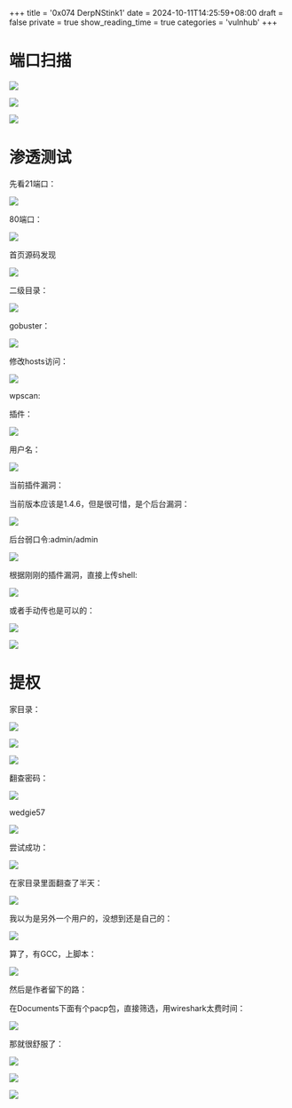 +++
title = '0x074 DerpNStink1'
date = 2024-10-11T14:25:59+08:00
draft = false
private = true
show_reading_time = true
categories = 'vulnhub'
+++



# 端口扫描

![](/vulnhub_img/WEBRESOURCE1ad25f3af513423dda14b03983712467image.png)

![](/vulnhub_img/WEBRESOURCEa3fd8424179526660ffeecdc2b404745image.png)

![](/vulnhub_img/WEBRESOURCEda526eff56628b7909d849afcee815aaimage.png)

# 渗透测试

先看21端口：

![](/vulnhub_img/WEBRESOURCE9f7c8e9ed9b0f451fd64108ef906fcefimage.png)

80端口：

![](/vulnhub_img/WEBRESOURCE442d118e755c3374824b4e24636ab1c5image.png)

首页源码发现

![](/vulnhub_img/WEBRESOURCE0c6e057bc38ecc5c7148cafcf17aaa2cimage.png)

二级目录：

![](/vulnhub_img/WEBRESOURCE788c77bc986a3f50c2dfe00ff2acb9acimage.png)

gobuster：

![](/vulnhub_img/WEBRESOURCE164263042b6af447eda01fd9d8df3c0bimage.png)

修改hosts访问：

![](/vulnhub_img/WEBRESOURCEd7e5e68bf58a987ba8b6e0cbe29cc6feimage.png)

wpscan:

插件：

![](/vulnhub_img/WEBRESOURCEb3bc6732e8ea9f1607a778cff288dc39image.png)

用户名：

![](/vulnhub_img/WEBRESOURCEc70bff00f3331f6243c4ff5a8872ce36image.png)

当前插件漏洞：

当前版本应该是1.4.6，但是很可惜，是个后台漏洞：

![](/vulnhub_img/WEBRESOURCE0a83ffabd3e4e50f8550ae2791a9552bimage.png)

后台弱口令:admin/admin

![](/vulnhub_img/WEBRESOURCEd66edb68792f30c73f2124a1ff7933ebimage.png)

根据刚刚的插件漏洞，直接上传shell:

![](/vulnhub_img/WEBRESOURCE84c42e249a55cd66fb1ae8bce52f3191image.png)

或者手动传也是可以的：

![](/vulnhub_img/WEBRESOURCE0f3329107e44b7bfae709eac386f7142image.png)

![](/vulnhub_img/WEBRESOURCE1d7c3d27cb67e47cc7f1f5b9fddb66a3image.png)

# 提权

家目录：

![](/vulnhub_img/WEBRESOURCE426dc1478cd8a8b6552796cc1f53059bimage.png)

![](/vulnhub_img/WEBRESOURCE8f28abf1e2d822451bef40fd020afe24image.png)

![](/vulnhub_img/WEBRESOURCEe8c63ef35b17ee4c89abf240eafe7f42image.png)

翻查密码：

![](/vulnhub_img/WEBRESOURCE775b07842d5ef1f99bf24dd0863170baimage.png)

wedgie57

![](/vulnhub_img/WEBRESOURCE7e6c2dc779e3e05bb1a1ca2981538371image.png)

尝试成功：

![](/vulnhub_img/WEBRESOURCE499f3d34f3b2c403c165ba03b64eddb3image.png)

在家目录里面翻查了半天：

![](/vulnhub_img/WEBRESOURCE0aa890d2dd53208bf8abbc4a59e86879image.png)

我以为是另外一个用户的，没想到还是自己的：

![](/vulnhub_img/WEBRESOURCE7fdc73753d66d89beb422f5d3a9de97cimage.png)

算了，有GCC，上脚本：

![](/vulnhub_img/WEBRESOURCE8f4090ef160241e9d5c4f421beba6525image.png)

然后是作者留下的路：

在Documents下面有个pacp包，直接筛选，用wireshark太费时间：

![](/vulnhub_img/WEBRESOURCE9a50756bcd282ce11019ab848c595745image.png)

那就很舒服了：

![](/vulnhub_img/WEBRESOURCEecaea81a0958e2f841fa930aa0cce043image.png)

![](/vulnhub_img/WEBRESOURCEcd8dce696ea27679b3e211255c9d63b9image.png)

![](/vulnhub_img/WEBRESOURCEf9e89594391bb4ef9b3744fae5f16770image.png)